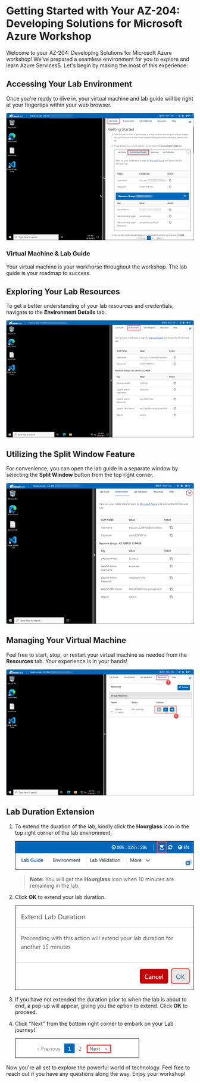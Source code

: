 # Getting Started with Your AZ-204: Developing Solutions for Microsoft Azure Workshop
 
Welcome to your AZ-204: Developing Solutions for Microsoft Azure workshop! We've prepared a seamless environment for you to explore and learn Azure ServicesS. Let's begin by making the most of this experience:
 
## Accessing Your Lab Environment
 
Once you're ready to dive in, your virtual machine and lab guide will be right at your fingertips within your web browser.
 
![Access Your VM and Lab Guide](./media/labguide.png)

### Virtual Machine & Lab Guide
 
Your virtual machine is your workhorse throughout the workshop. The lab guide is your roadmap to success.
 
## Exploring Your Lab Resources
 
To get a better understanding of your lab resources and credentials, navigate to the **Environment Details** tab.
 
![Explore Lab Resources](./media/env.png)  
 
## Utilizing the Split Window Feature
 
For convenience, you can open the lab guide in a separate window by selecting the **Split Window** button from the top right corner.
 
![Use the Split Window Feature](./media/split.png)
 
## Managing Your Virtual Machine
 
Feel free to start, stop, or restart your virtual machine as needed from the **Resources** tab. Your experience is in your hands!
 
![Manage Your Virtual Machine](./media/res.png)

## **Lab Duration Extension**

1. To extend the duration of the lab, kindly click the **Hourglass** icon in the top right corner of the lab environment. 

    ![Manage Your Virtual Machine](./media/gext.png)

    >**Note:** You will get the **Hourglass** icon when 10 minutes are remaining in the lab.

2. Click **OK** to extend your lab duration.
 
   ![Manage Your Virtual Machine](./media/gext2.png)  

3. If you have not extended the duration prior to when the lab is about to end, a pop-up will appear, giving you the option to extend. Click **OK** to proceed.

4. Click "Next" from the bottom right corner to embark on your Lab journey!
 
   ![Start Your Azure Journey](./media/num.png)

Now you're all set to explore the powerful world of technology. Feel free to reach out if you have any questions along the way. Enjoy your workshop!

